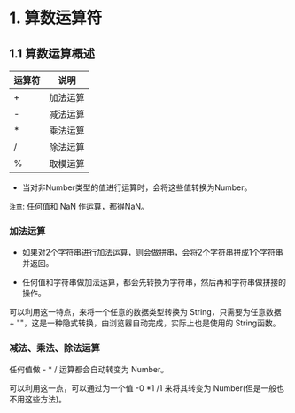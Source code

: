 # 1. 算数运算符

## 1.1 算数运算概述
| 运算符 | 说明 |
|----|----|
| + | 加法运算 |
| - | 减法运算 |
| * | 乘法运算 |
| / | 除法运算 |
| % | 取模运算 |

* 当对非Number类型的值进行运算时，会将这些值转换为Number。

`注意`: 任何值和 NaN 作运算，都得NaN。

### 加法运算
* 如果对2个字符串进行加法运算，则会做拼串，会将2个字符串拼成1个字符串并返回。

* 任何值和字符串做加法运算，都会先转换为字符串，然后再和字符串做拼接的操作。

可以利用这一特点，来将一个任意的数据类型转换为 String，只需要为任意数据 + ""，这是一种隐式转换，由浏览器自动完成，实际上也是使用的 String函数。 

### 减法、乘法、除法运算

任何值做 - * / 运算都会自动转变为 Number。

可以利用这一点，可以通过为一个值 -0 *1 /1 来将其转变为 Number(但是一般也不用这些方法)。

